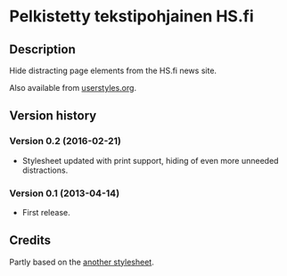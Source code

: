 # Pelkistetty tekstipohjainen HS.fi

## Description

Hide distracting page elements from the HS.fi news site.

Also available from [userstyles.org](https://userstyles.org/styles/86032/pelkistetty-tekstipohjainen-hs-fi).


## Version history

### Version 0.2 (2016-02-21)
- Stylesheet updated with print support, hiding of even more unneeded distractions.

### Version 0.1 (2013-04-14)
- First release.


## Credits

Partly based on the [another stylesheet](https://userstyles.org/styles/78811/ilmainen-ja-yksinkertaisempi-hs-fi).

